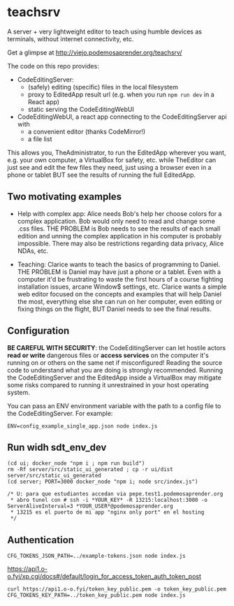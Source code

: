 # teachsrv

A server + very lightweight editor to teach using humble devices as terminals, without internet connectivity, etc.

Get a glimpse at http://viejo.podemosaprender.org/teachsrv/

The code on this repo provides:
* CodeEditingServer: 
   * (safely) editing (specific) files in the local filesystem
   * proxy to EditedApp result url (e.g. when you run `npm run dev` in a React app)
   * static serving the CodeEditingWebUI
* CodeEditingWebUI, a react app connecting to the CodeEditingServer api with
   * a convenient editor (thanks CodeMirror!)
   * a file list

This allows you, TheAdministrator, to run the EditedApp wherever you want, e.g. your own computer, a VirtualBox for safety, etc. while TheEditor can just see and edit the few files they need, just using a browser even in a phone or tablet BUT see the results of running the full EditedApp.

## Two motivating examples

* Help with complex app: Alice needs Bob's help her choose colors for a complex application. Bob would only need to read and change some .css files. THE PROBLEM is Bob needs to see the results of each small edition and unning the complex application in his computer is probably impossible. There may also be restrictions regarding data privacy, Alice NDAs, etc.

* Teaching: Clarice wants to teach the basics of programming to Daniel. THE PROBLEM is Daniel may have just a phone or a tablet. Even with a computer it'd be frustrating to waste the first hours of a course fighting installation issues, arcane Window$ settings, etc. Clarice wants a simple web editor focused on the concepts and examples that will help Daniel the most, everything else she can run on her computer, even editing or fixing things on the flight, BUT Daniel needs to see the final results.

## Configuration

**BE CAREFUL WITH SECURITY**: the CodeEditingServer can let hostile actors **read or write** dangerous files or **access services** on the computer it's running on or others on the same net if misconfigured! Reading the source code to understand what you are doing is strongly recommended. Running the CodeEditingServer and the EditedApp inside a VirtualBox may mitigate some risks compared to running it unrestrained in your host operating system.

You can pass an ENV environment variable with the path to a config file to the CodeEditingServer. For example:

~~~
ENV=config_example_single_app.json node index.js
~~~

## Run widh sdt_env_dev

~~~
(cd ui; docker_node "npm i ; npm run build")
rm -Rf server/src/static_ui_generated ; cp -r ui/dist server/src/static_ui_generated 
(cd server; PORT=3000 docker_node "npm i; node src/index.js")
~~~

~~~
/* U: para que estudiantes accedan via pepe.test1.podemosaprender.org
 * abro tunel con # ssh -i *YOUR_KEY* -R 13215:localhost:3000 -o ServerAliveInterval=3 *YOUR_USER*@podemosaprender.org
 * 13215 es el puerto de mi app "nginx only port" en el hosting
 */
~~~

## Authentication 

~~~
CFG_TOKENS_JSON_PATH=../example-tokens.json node index.js 
~~~

https://api1.o-o.fyi/xp.cgi/docs#/default/login_for_access_token_auth_token_post

~~~
curl https://api1.o-o.fyi/token_key_public.pem -o token_key_public.pem
CFG_TOKENS_KEY_PATH=../token_key_public.pem node index.js 
~~~